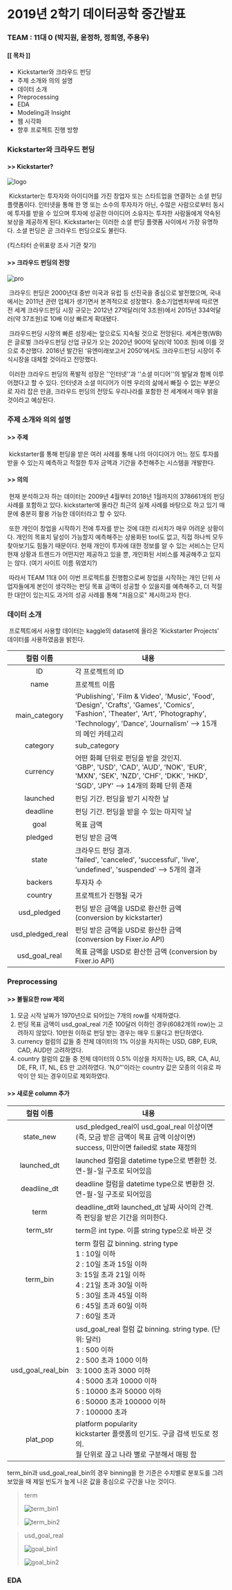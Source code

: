 # 2019년 2학기 데이터공학 중간발표

### TEAM : 11대 0 (박지원, 윤정하, 정희영, 주용우)





#### [[ 목차 ]]

- Kickstarter와 크라우드 펀딩
- 주제 소개와 의의 설명
- 데이터 소개
- Preprocessing
- EDA 
- Modeling과 Insight
- 웹 시각화
- 향후 프로젝트 진행 방향





### Kickstarter와 크라우드 펀딩

#### >> Kickstarter?

![logo](https://user-images.githubusercontent.com/31986977/67478898-e8ef4400-f697-11e9-81a6-3f67e0d88e05.png)

​	Kickstarter는 투자자와 아이디어를 가진 창업자 또는 스타트업을 연결하는 소셜 펀딩 플랫폼이다. 인터넷을 통해 한 명 또는 소수의 투자자가 아닌, 수많은 사람으로부터 동시에 투자를 받을 수 있으며 투자에 성공한 아이디어 소유자는 투자한 사람들에게 약속된 보상을 제공하게 된다. Kickstarter는 이러한 소셜 펀딩 플랫폼 사이에서 가장 유명하다. 소셜 펀딩은 곧 크라우드 펀딩으로도 불린다.

(킥스타터 순위표랑 조사 기관 찾기)



#### >> 크라우드 펀딩의 전망

![pro](https://user-images.githubusercontent.com/31986977/67478980-12a86b00-f698-11e9-9b58-f94247e60de6.png)

​	크라우드 펀딩은 2000년대 중반 미국과 유럽 등 선진국을 중심으로 발전했으며, 국내에서는 2011년 관련 업체가 생기면서 본격적으로 성장했다. 중소기업벤처부에 따르면 전 세계 크라우드펀딩 시장 규모는 2012년 27억달러(약 3조원)에서 2015년 334억달러(약 37조원)로 10배 이상 빠르게 확대됐다.

​	크라우드펀딩 시장의 빠른 성장세는 앞으로도 지속될 것으로 전망된다. 세계은행(WB)은 글로벌 크라우드펀딩 산업 규모가 오는 2020년 900억 달러(약 100조 원)에 이를 것으로 추산했다. 2016년 발간된 ‘유엔미래보고서 2050’에서도 크라우드펀딩 시장이 주식시장을 대체할 것이라고 전망했다.

​	이러한 크라우드 펀딩의 폭발적 성장은 ''인터넷''과 ''소셜 미디어''의 발달과 함께 이루어졌다고 할 수 있다. 인터넷과 소셜 미디어가 이젠 우리의 삶에서 빠질 수 없는 부분으로 자리 잡은 만큼, 크라우드 펀딩의 전망도 우리나라를 포함한 전 세계에서 매우 밝을 것이라고 예상된다.





### 주제 소개와 의의 설명

#### >> 주제

​	kickstarter를 통해 펀딩을 받은 여러 사례를 통해 나의 아이디어가 어느 정도 투자를 받을 수 있는지 예측하고 적절한 투자 금액과 기간을 추천해주는 시스템을 개발한다.



#### >> 의의

​	현재 분석하고자 하는 데이터는 2009년 4월부터 2018년 1월까지의 378661개의 펀딩 사례를 포함하고 있다. kickstarter에 올라간 최근의 실제 사례를 바탕으로 하고 있기 때문에 충분히 활용 가능한 데이터라고 할 수 있다.

​	또한 개인이 창업을 시작하기 전에 투자를 받는 것에 대한 리서치가 매우 어려운 상황이다. 개인의 목표치 달성이 가능할지 예측해주는 상용화된 tool도 없고, 직접 하나씩 모두 찾아보기도 힘들기 때문이다. 현재 개인이 투자에 대한 정보를 알 수 있는 서비스는 단지 현재 상황과 트렌드가 어떤지만 제공하고 있을 뿐, 개인화된 서비스를 제공해주고 있지는 않다. (여기 사이트 이름 뭐였지?) 

​	따라서 TEAM 11대 0이 이번 프로젝트를 진행함으로써 창업을 시작하는 개인 단위 사업자들에게 본인이 생각하는 펀딩 목표 금액이 성공할 수 있을지를 예측해주고, 더 적절한 대안이 있는지도 과거의 성공 사례를 통해 "처음으로" 제시하고자 한다.



### 데이터 소개

​	프로젝트에서 사용할 데이터는 kaggle의 dataset에 올라온 'Kickstarter Projects' 데이터를 사용하였음을 밝힌다.

|    컬럼 이름     | 내용                                                         |
| :--------------: | ------------------------------------------------------------ |
|        ID        | 각 프로젝트의 ID                                             |
|       name       | 프로젝트 이름                                                |
|  main_category   | 'Publishing', 'Film & Video', 'Music', 'Food', 'Design', 'Crafts', 'Games', 'Comics', 'Fashion', 'Theater', 'Art', 'Photography', 'Technology', 'Dance', 'Journalism' --> 15개의 메인 카테고리 |
|     category     | sub_category                                                 |
|     currency     | 어떤 화폐 단위로 펀딩을 받을 것인지.<br> 'GBP', 'USD', 'CAD', 'AUD', 'NOK', 'EUR', 'MXN', 'SEK', 'NZD', 'CHF', 'DKK', 'HKD', 'SGD', 'JPY' --> 14개의 화폐 단위 존재 |
|     launched     | 펀딩 기간. 펀딩을 받기 시작한 날                             |
|     deadline     | 펀딩 기간. 펀딩을 받을 수 있는 마지막 날                     |
|       goal       | 목표 금액                                                    |
|     pledged      | 펀딩 받은 금액                                               |
|      state       | 크라우드 펀딩 결과. <br>'failed', 'canceled', 'successful', 'live', 'undefined', 'suspended' --> 5개의 결과 |
|     backers      | 투자자 수                                                    |
|     country      | 프로젝트가 진행될 국가                                       |
|   usd_pledged    | 펀딩 받은 금액을 USD로 환산한 금액 (conversion by kickstarter) |
| usd_pledged_real | 펀딩 받은 금액을 USD로 환산한 금액 (conversion by Fixer.io API) |
|  usd_goal_real   | 목표 금액을 USD로 환산한 금액 (conversion by Fixer.io API)   |



### Preprocessing

#### >> 불필요한 row 제외

1. 모금 시작 날짜가 1970년으로 되어있는 7개의 row를 삭제하였다.
2. 펀딩 목표 금액이 usd_goal_real 기준 100달러 이하인 경우(6082개의 row)는 고려하지 않았다. 10만원 이하로 펀딩 받는 경우는 매우 드물다고 판단하였다.
3. currency 컬럼의 값들 중 전체 데이터의 1% 이상을 차지하는 USD, GBP, EUR, CAD, AUD만 고려하였다.
4. country 컬럼의 값들 중 전체 데이터의 0.5% 이상을 차지하는 US, BR, CA, AU, DE, FR, IT, NL, ES 만 고려하였다. 'N,0”'이라는 country 값은 모종의 이유로 파악이 안 되는 경우이므로 제외하였다.



#### >> 새로운 column 추가

|     컬럼 이름     | 내용                                                         |
| :---------------: | ------------------------------------------------------------ |
|     state_new     | usd_pledged_real이 usd_goal_real 이상이면(즉, 모금 받은 금액이 목표 금액 이상이면) success, 미만이면 failed로 state 재정의 |
|    launched_dt    | launched 컬럼을 datetime type으로 변환한 것. 연-월-일 구조로 되어있음 |
|    deadline_dt    | deadline 컬럼을 datetime type으로 변환한 것. 연-월-일 구조로 되어있음 |
|       term        | deadline_dt와 launched_dt 날짜 사이의 간격. <br>즉 펀딩을 받은 기간을 의미한다. |
|     term_str      | term은 int type. 이를 string type으로 바꾼 것                |
|     term_bin      | term 컬럼 값 binning. string type<br> 1 : 10일 이하<br> 2 : 10일 초과 15일 이하<br> 3: 15일 초과 21일 이하<br> 4 : 21일 초과 30일 이하<br> 5 : 30일 초과 45일 이하<br> 6 : 45일 초과 60일 이하<br> 7 : 60일 초과 |
| usd_goal_real_bin | usd_goal_real 컬럼 값 binning. string type. (단위: 달러)<br> 1 : 500 이하<br> 2 : 500 초과 1000 이하<br> 3: 1000 초과 3000 이하<br> 4 : 5000 초과 10000 이하<br> 5 : 10000 초과 50000 이하<br> 6 : 50000 초과 100000 이하<br> 7 : 100000 초과 |
|     plat_pop      | platform popularity<br>kickstarter 플랫폼의 인기도. 구글 검색 빈도로 정의.<br>월 단위로 끊고 나라 별로 구분해서 매핑 함 |

term_bin과 usd_goal_real_bin의 경우 binning을 한 기준은 수치별로 분포도를 그려보았을 때 제일 빈도가 높게 나온 값을 중심으로 구간을 나눈 것이다.

> term
>
> ![term_bin1](https://user-images.githubusercontent.com/31986977/67479019-218f1d80-f698-11e9-8746-75625ccc84bb.png)
>
> ![term_bin2](https://user-images.githubusercontent.com/31986977/67479046-2f44a300-f698-11e9-97d3-c8f5e33270f6.png)



> usd_goal_real
>
> ![goal_bin1](https://user-images.githubusercontent.com/31986977/67479086-3ec3ec00-f698-11e9-85d9-2479a188f952.png)
>
> ![goal_bin2](https://user-images.githubusercontent.com/31986977/67479116-4e433500-f698-11e9-9295-19a6385cc0b7.png)





### EDA



